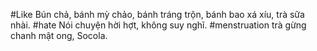 #Like Bún chả, bánh mỳ chảo, bánh tráng trộn, bánh bao xá xíu, trà sữa nhài.
#hate Nói chuyện hời hợt, không suy nghĩ.
#menstruation trà gừng chanh mật ong, Socola.